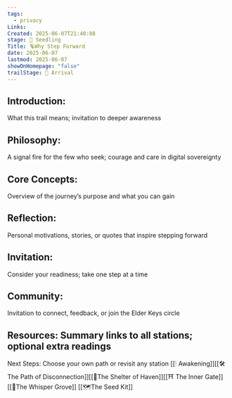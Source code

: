```yaml
---
tags:
  - privacy
Links: 
Created: 2025-06-07T21:40:08
stage: 🌱 Seedling
Title: 🪜Why Step Forward
date: 2025-06-07
lastmod: 2025-06-07
showOnHomepage: "false"
trailStage: 🏁 Arrival
---
```

## Introduction: 
What this trail means; invitation to deeper awareness

## Philosophy: 
A signal fire for the few who seek; courage and care in digital sovereignty
## Core Concepts: 
Overview of the journey’s purpose and what you can gain
## Reflection: 
Personal motivations, stories, or quotes that inspire stepping forward

## Invitation: 
Consider your readiness; take one step at a time

## Community: 
Invitation to connect, feedback, or join the Elder Keys circle
## Resources: Summary links to all stations; optional extra readings

Next Steps: Choose your own path or revisit any station [[🕯 Awakening]][[🛠 The Path of Disconnection]][[🏡The Shelter of Haven]][[⛩ The Inner Gate]][[🍃The Whisper Grove]] [[🗺The Seed Kit]]